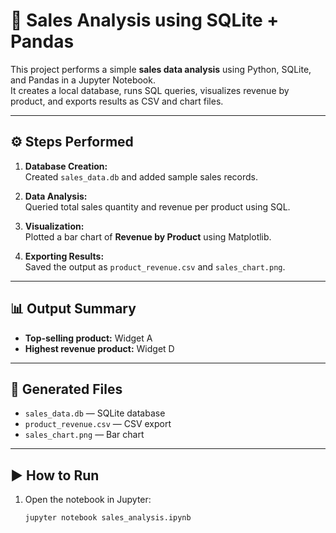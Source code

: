 # 🧾 Sales Analysis using SQLite + Pandas

This project performs a simple **sales data analysis** using Python, SQLite, and Pandas in a Jupyter Notebook.  
It creates a local database, runs SQL queries, visualizes revenue by product, and exports results as CSV and chart files.

---

## ⚙️ Steps Performed

1. **Database Creation:**  
   Created `sales_data.db` and added sample sales records.

2. **Data Analysis:**  
   Queried total sales quantity and revenue per product using SQL.

3. **Visualization:**  
   Plotted a bar chart of **Revenue by Product** using Matplotlib.

4. **Exporting Results:**  
   Saved the output as `product_revenue.csv` and `sales_chart.png`.

---

## 📊 Output Summary

- **Top-selling product:** Widget A  
- **Highest revenue product:** Widget D  

---


## 💾 Generated Files

- `sales_data.db` — SQLite database  
- `product_revenue.csv` — CSV export  
- `sales_chart.png` — Bar chart  

---

## ▶️ How to Run

1. Open the notebook in Jupyter:
   ```bash
   jupyter notebook sales_analysis.ipynb

